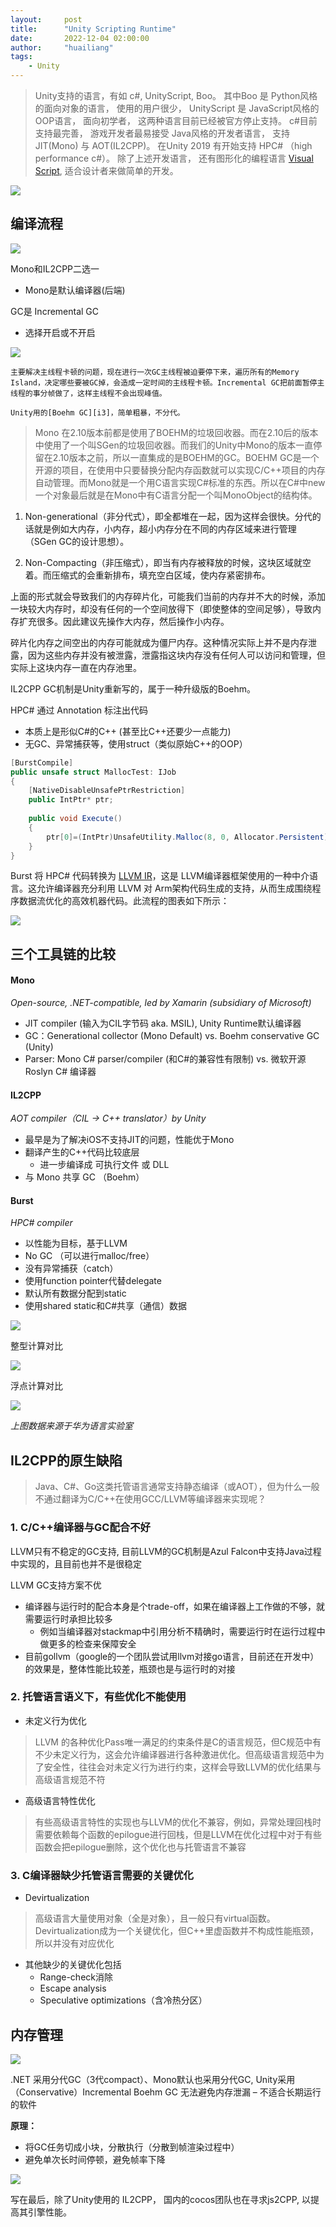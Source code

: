 ```yaml
---
layout:     post
title:      "Unity Scripting Runtime"
date:       2022-12-04 02:00:00
author:     "huailiang"
tags:
    - Unity
---
```



> Unity支持的语言，有如 c#, UnityScript, Boo。  其中Boo 是 Python风格的面向对象的语言， 使用的用户很少， UnityScript 是 JavaScript风格的OOP语言， 面向初学者， 这两种语言目前已经被官方停止支持。 c#目前支持最完善， 游戏开发者最易接受 Java风格的开发者语言， 支持 JIT(Mono) 与 AOT(IL2CPP)。 在Unity 2019 有开始支持 HPC# （high performance c#）。 除了上述开发语言， 还有图形化的编程语言 [Visual Script][i1], 适合设计者来做简单的开发。

![](/img/post-unity/sct1.jpg)


## 编译流程


![](/img/post-unity/sct2.jpg)


Mono和IL2CPP二选一

* Mono是默认编译器(后端)

GC是 Incremental GC
* 选择开启或不开启

![](/img/post-unity/sct3.png)

    主要解决主线程卡顿的问题，现在进行一次GC主线程被迫要停下来，遍历所有的Memory Island，决定哪些要被GC掉，会造成一定时间的主线程卡顿。Incremental GC把前面暂停主线程的事分帧做了，这样主线程不会出现峰值。

    Unity用的[Boehm GC][i3]，简单粗暴，不分代。


> Mono 在2.10版本前都是使用了BOEHM的垃圾回收器。而在2.10后的版本中使用了一个叫SGen的垃圾回收器。而我们的Unity中Mono的版本一直停留在2.10版本之前，所以一直集成的是BOEHM的GC。BOEHM GC是一个开源的项目，在使用中只要替换分配内存函数就可以实现C/C++项目的内存自动管理。而Mono就是一个用C语言实现C#标准的东西。所以在C#中new一个对象最后就是在Mono中有C语言分配一个叫MonoObject的结构体。


1. Non-generational（非分代式），即全都堆在一起，因为这样会很快。分代的话就是例如大内存，小内存，超小内存分在不同的内存区域来进行管理（SGen GC的设计思想）。

2. Non-Compacting（非压缩式），即当有内存被释放的时候，这块区域就空着。而压缩式的会重新排布，填充空白区域，使内存紧密排布。

上面的形式就会导致我们的内存碎片化，可能我们当前的内存并不大的时候，添加一块较大内存时，却没有任何的一个空间放得下（即使整体的空间足够），导致内存扩充很多。因此建议先操作大内存，然后操作小内存。

碎片化内存之间空出的内存可能就成为僵尸内存。这种情况实际上并不是内存泄露，因为这些内存并没有被泄露，泄露指这块内存没有任何人可以访问和管理，但实际上这块内存一直在内存池里。

IL2CPP GC机制是Unity重新写的，属于一种升级版的Boehm。


HPC# 通过 Annotation 标注出代码
* 本质上是形似C#的C++ (甚至比C++还要少一点能力)
* 无GC、异常捕获等，使用struct（类似原始C++的OOP）


```csharp
[BurstCompile]
public unsafe struct MallocTest: IJob
{
    [NativeDisableUnsafePtrRestriction]
    public IntPtr* ptr;
    
    public void Execute()
    {
        ptr[0]=(IntPtr)UnsafeUtility.Malloc(8, 0, Allocator.Persistent);
    }
}
```

Burst 将 HPC# 代码转换为 [LLVM IR][i4]，这是 LLVM编译器框架使用的一种中介语言。这允许编译器充分利用 LLVM 对 Arm架构代码生成的支持，从而生成围绕程序数据流优化的高效机器代码。此流程的图表如下所示：

![](/img/post-unity/sct9.jpg)

## 三个工具链的比较

#### Mono

*Open-source, .NET-compatible, led by Xamarin (subsidiary of Microsoft)*

* JIT compiler (输入为CIL字节码 aka. MSIL), Unity Runtime默认编译器
* GC：Generational collector (Mono Default) vs. Boehm conservative GC (Unity)
* Parser: Mono C# parser/compiler (和C#的兼容性有限制) vs. 微软开源 Roslyn C# 编译器

#### IL2CPP

*AOT compiler（CIL -> C++ translator）by Unity*

* 最早是为了解决iOS不支持JIT的问题，性能优于Mono
* 翻译产生的C++代码比较底层
    * 进一步编译成 可执行文件 或 DLL 
* 与 Mono 共享 GC （Boehm）

#### Burst

*HPC# compiler*

* 以性能为目标，基于LLVM
* No GC （可以进行malloc/free）
* 没有异常捕获（catch）
* 使用function pointer代替delegate
* 默认所有数据分配到static
* 使用shared static和C#共享（通信）数据


![](/img/post-unity/sct4.jpg)

整型计算对比

![](/img/post-unity/sct5.jpg)

浮点计算对比

![](/img/post-unity/sct6.jpg)

*上图数据来源于华为语言实验室*

## IL2CPP的原生缺陷

> Java、C#、Go这类托管语言通常支持静态编译（或AOT），但为什么一般不通过翻译为C/C++在使用GCC/LLVM等编译器来实现呢？


### 1. C/C++编译器与GC配合不好

 LLVM只有不稳定的GC支持, 目前LLVM的GC机制是Azul Falcon中支持Java过程中实现的，且目前也并不是很稳定

LLVM GC支持方案不优

* 编译器与运行时的配合本身是个trade-off，如果在编译器上工作做的不够，就需要运行时承担比较多
    * 例如当编译器对stackmap中引用分析不精确时，需要运行时在运行过程中做更多的检查来保障安全
* 目前gollvm（google的一个团队尝试用llvm对接go语言，目前还在开发中）的效果是，整体性能比较差，瓶颈也是与运行时的对接

### 2. 托管语言语义下，有些优化不能使用

* 未定义行为优化
> LLVM 的各种优化Pass唯一满足的约束条件是C的语言规范，但C规范中有不少未定义行为，这会允许编译器进行各种激进优化。但高级语言规范中为了安全性，往往会对未定义行为进行约束，这样会导致LLVM的优化结果与高级语言规范不符

* 高级语言特性优化
> 有些高级语言特性的实现也与LLVM的优化不兼容，例如，异常处理回栈时需要依赖每个函数的epilogue进行回栈，但是LLVM在优化过程中对于有些函数会把epilogue删除，这个优化也与托管语言不兼容


### 3. C编译器缺少托管语言需要的关键优化

* Devirtualization
> 高级语言大量使用对象（全是对象），且一般只有virtual函数。Devirtualization成为一个关键优化，但C++里虚函数并不构成性能瓶颈，所以并没有对应优化

* 其他缺少的关键优化包括
    * Range-check消除
    * Escape analysis
    * Speculative optimizations（含冷热分区）


## 内存管理


![](/img/post-unity/sct7.jpg)


.NET 采用分代GC（3代compact）、Mono默认也采用分代GC, Unity采用（Conservative）Incremental Boehm GC
无法避免内存泄漏 – 不适合长期运行的软件

__原理：__

* 将GC任务切成小块，分散执行（分散到帧渲染过程中）
* 避免单次长时间停顿，避免帧率下降

![](/img/post-unity/sct8.jpg)

写在最后，除了Unity使用的 IL2CPP， 国内的cocos团队也在寻求js2CPP, 以提高其引擎性能。


[i1]: https://unity.com/features/unity-visual-scripting
[i2]: https://www.imangodoc.com/127725.html
[i3]: https://www.hboehm.info/gc/index.html
[i4]: https://blog.csdn.net/evianzhang/category_10210126.html